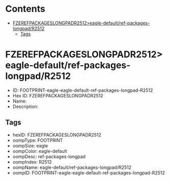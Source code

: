 



Contents
========

* [FZEREFPACKAGESLONGPADR2512>eagle-default/ref-packages-longpad/R2512](#fzerefpackageslongpadr2512eagle-defaultref-packages-longpadr2512)
	* [Tags](#tags)

# FZEREFPACKAGESLONGPADR2512>eagle-default/ref-packages-longpad/R2512

- ID: FOOTPRINT-eagle-eagle-default-ref-packages-longpad-R2512
- Hex ID: FZEREFPACKAGESLONGPADR2512
- Name: 
- Description: 

## Tags

- hexID: FZEREFPACKAGESLONGPADR2512
- oompType: FOOTPRINT
- oompSize: eagle
- oompColor: eagle-default
- oompDesc: ref-packages-longpad
- oompIndex: R2512
- oompName: eagle-default/ref-packages-longpad/R2512
- oompID: FOOTPRINT-eagle-eagle-default-ref-packages-longpad-R2512
